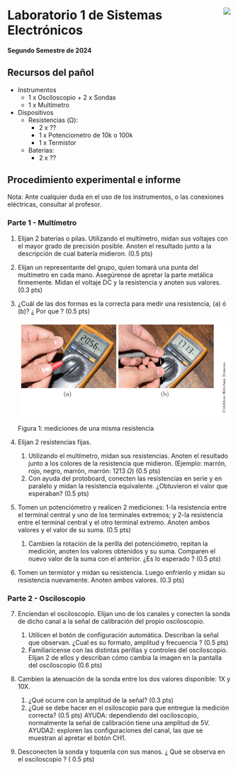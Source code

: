 # <img src="https://julianodb.github.io/SISTEMAS_ELECTRONICOS_PARA_INGENIERIA_BIOMEDICA/img/logo_fing.png?raw=true" align="right" height="45"> Laboratorio 1 de Sistemas Electrónicos
#### Segundo Semestre de 2024

## Recursos del pañol

- Instrumentos
  - 1 x Osciloscopio + 2 x Sondas
  - 1 x Multímetro
- Dispositivos
  - Resistencias (Ω):
    - 2 x ??
    - 1 x Potenciometro de 10k o 100k
    - 1 x Termistor
  - Baterías:
    - 2 x ??

## Procedimiento experimental e informe

Nota: Ante cualquier duda en el uso de los instrumentos, o las conexiones eléctricas, consultar al profesor.

### Parte 1 - Multímetro

1. Elijan 2 baterías o pilas. Utilizando el multímetro, midan sus voltajes con el mayor grado de precisión posible. Anoten el resultado junto a la descripción de cual batería midieron. (0.5 pts)

1. Elijan un representante del grupo, quien tomará una punta del multímetro en cada mano. Asegúrense de apretar la parte metálica firmemente. Midan el voltaje DC y la resistencia y anoten sus valores. (0.3 pts)

1. ¿Cuál de las dos formas es la correcta para medir una resistencia, (a) ó (b)? ¿ Por que ? (0.5 pts)

   ![Figura 1](../img/L1_F3.png "Figura 1")

   Figura 1: mediciones de una misma resistencia

2. Elijan 2 resistencias fijas. 
   1. Utilizando el multímetro, midan sus resistencias. Anoten el resultado junto a los colores de la resistencia que midieron. (Ejemplo: marrón, rojo, negro, marrón, marrón: 1213 $\Omega$) (0.5 pts)
   1. Con ayuda del protoboard, conecten las resistencias en serie y en paralelo y midan la resistencia equivalente. ¿Obtuvieron el valor que esperaban? (0.5 pts)

3. Tomen un potenciómetro y realicen 2 mediciones: 1-la resistencia entre el terminal central y uno de los terminales extremos; y 2-la resistencia entre el terminal central y el otro terminal extremo. Anoten ambos valores y el valor de su suma. (0.5 pts)
   1. Cambien la rotación de la perilla del potenciómetro, repitan la medición, anoten los valores obtenidos y su suma. Comparen el nuevo valor de la suma con el anterior. ¿Es lo esperado ? (0.5 pts)

4. Tomen un termistor y midan su resistencia. Luego enfríenlo y midan su resistencia nuevamente. Anoten ambos valores. (0.3 pts)

### Parte 2 - Osciloscopio

7. Enciendan el osciloscopio. Elijan uno de los canales y conecten la sonda de dicho canal a la señal de calibración del propio osciloscopio. 
   1. Utilicen el botón de configuración automática. Describan la señal que observan. ¿Cual es su formato, amplitud y frecuencia ? (0.5 pts)
   1. Familiarícense con las distintas perillas y controles del osciloscopio. Elijan 2 de ellos y describan cómo cambia la imagen en la pantalla del osciloscopio (0.6 pts)
   
1. Cambien la atenuación de la sonda entre los dos valores disponible: 1X y 10X.
   1. ¿Qué ocurre con la amplitud de la señal? (0.3 pts)
   1. ¿Qué se debe hacer en el osiloscopio para que entregue la medición correcta? (0.5 pts) AYUDA: dependiendo del osciloscopio, normalmente la señal de calibración tiene una amplitud de 5V. AYUDA2: exploren las configuraciones del canal, las que se muestran al apretar el botón CH1.

5. Desconecten la sonda y toquenla con sus manos. ¿ Qué se observa en el osciloscopio ? ( 0.5 pts)
